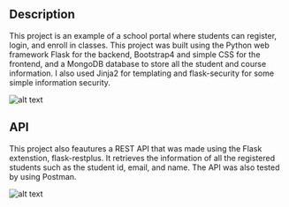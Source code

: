 ## Description
This project is an example of a school portal where students can register, login, and enroll in classes. This project was built using the Python web framework Flask for the backend, Bootstrap4 and simple CSS for the frontend, and a MongoDB database to store all the student and course information. I also used Jinja2 for templating and flask-security for some simple information security.

![alt text](https://github.com/KennethSC/Enrollment/blob/master/application/static/images/demo.gif)


## API
This project also feautures a REST API that was made using the Flask extenstion, flask-restplus. It retrieves the information of all the registered students such as the student id, email, and name. The API was also tested by using Postman.

![alt text](https://github.com/KennethSC/Enrollment/blob/master/application/static/images/api_demo.gif)